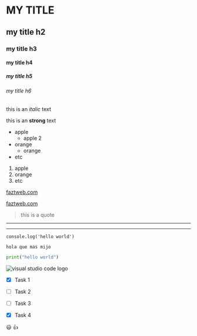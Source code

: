 <!-- HEADINGS -->

# MY TITLE
## my title h2
### my title h3
#### my title h4
##### my title h5
###### my title h6

<!-- italic -->

this is an *italic* text
<!-- strong -->

this is an **strong** text

<!-- UL -->
* apple
    * apple 2
* orange
    * orange
* etc

1. apple
2. orange
3. etc

[faztweb.com](https://faztweb.com)

[faztweb.com](https://faztweb.com "Custom title")

> this is a quote

---
___

`console.log('hello world')`

```
hola que mas mijo
```

```python
print("hello world")
```


![visual studio code logo](https://upload.wikimedia.org/wikipedia/commons/thumb/9/9a/Visual_Studio_Code_1.35_icon.svg/2048px-Visual_Studio_Code_1.35_icon.svg.png "vscode logo")

<!--GITHUB MARKDOWN-->
* [X] Task 1
* [ ] Task 2
* [ ] Task 3
* [X] Task 4


:smiley: :+1:









